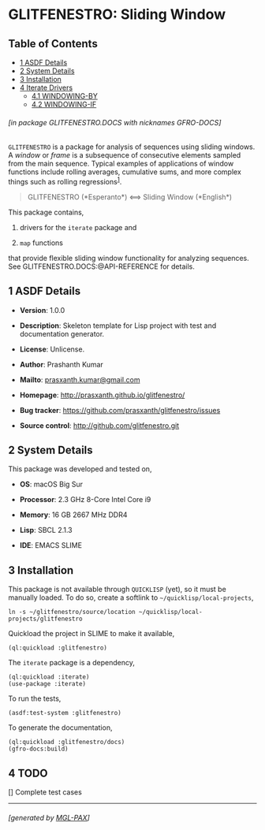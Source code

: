 <a id='x-28GLITFENESTRO-2EDOCS-3A-40INDEX-20MGL-PAX-3ASECTION-29'></a>

# GLITFENESTRO: Sliding Window

## Table of Contents

- [1 ASDF Details][7752]
- [2 System Details][a006]
- [3 Installation][751c]
- [4 Iterate Drivers][5a66]
    - [4.1 WINDOWING-BY][2efc]
    - [4.2 WINDOWING-IF][97c5]

###### \[in package GLITFENESTRO.DOCS with nicknames GFRO-DOCS\]
`GLITFENESTRO` is a package for analysis of sequences using sliding windows. A *window* or *frame* is a subsequence of consecutive elements sampled from the main sequence. Typical examples of applications of window functions include rolling averages, cumulative sums, and more complex things such as rolling regressions<sup>[1](#r-slider)</sup>.
<blockquote class="note">
GLITFENESTRO (*Esperanto*) <==> Sliding Window (*English*)
</blockquote>
This package contains,

1. drivers for the `iterate` package and

2. `map` functions

that provide flexible sliding window functionality for analyzing sequences. See GLITFENESTRO.DOCS:@API-REFERENCE for details.
  

<a id='x-28GLITFENESTRO-2EDOCS-3A-40ASDF-DETAILS-20MGL-PAX-3ASECTION-29'></a>

## 1 ASDF Details

- **Version**: 1.0.0

- **Description**: Skeleton template for Lisp project with test and documentation generator.

- **License**: Unlicense.

- **Author**: Prashanth Kumar

- **Mailto**: prasxanth.kumar@gmail.com

- **Homepage**: http://prasxanth.github.io/glitfenestro/

- **Bug tracker**: https://github.com/prasxanth/glitfenestro/issues

- **Source control**: http://github.com/glitfenestro.git


<a id='x-28GLITFENESTRO-2EDOCS-3A-40SYSTEM-DETAILS-20MGL-PAX-3ASECTION-29'></a>

## 2 System Details

This package was developed and tested on,

- **OS**: macOS Big Sur

- **Processor**: 2.3 GHz 8-Core Intel Core i9

- **Memory**: 16 GB 2667 MHz DDR4

- **Lisp**: SBCL 2.1.3

- **IDE**: EMACS SLIME

  

<a id='x-28GLITFENESTRO-2EDOCS-3A-40INSTALLATION-20MGL-PAX-3ASECTION-29'></a>

## 3 Installation

This package is not available through `QUICKLISP` (yet), so it must be manually loaded. To do so, create a softlink to `~/quicklisp/local-projects`,

```
ln -s ~/glitfenestro/source/location ~/quicklisp/local-projects/glitfenestro
```

Quickload the project in SLIME to make it available,

```
(ql:quickload :glitfenestro)
```

The `iterate` package is a dependency,

```
(ql:quickload :iterate)
(use-package :iterate)
```

To run the tests,

```
(asdf:test-system :glitfenestro)
```

To generate the documentation,

```
(ql:quickload :glitfenestro/docs)
(gfro-docs:build)
```

## 4 TODO
	
[] Complete test cases
  

<a id='x-28GLITFENESTRO-3A-40ITERATE-20MGL-PAX-3ASECTION-29'></a>

  [2efc]: #x-28GLITFENESTRO-3A-40WINDOWING-BY-20MGL-PAX-3ASECTION-29 "WINDOWING-BY"
  [5a66]: #x-28GLITFENESTRO-3A-40ITERATE-20MGL-PAX-3ASECTION-29 "Iterate Drivers"
  [751c]: #x-28GLITFENESTRO-2EDOCS-3A-40INSTALLATION-20MGL-PAX-3ASECTION-29 "Installation"
  [7752]: #x-28GLITFENESTRO-2EDOCS-3A-40ASDF-DETAILS-20MGL-PAX-3ASECTION-29 "ASDF Details"
  [97c5]: #x-28GLITFENESTRO-3A-40WINDOWING-IF-20MGL-PAX-3ASECTION-29 "WINDOWING-IF"
  [a006]: #x-28GLITFENESTRO-2EDOCS-3A-40SYSTEM-DETAILS-20MGL-PAX-3ASECTION-29 "System Details"

* * *
###### \[generated by [MGL-PAX](https://github.com/melisgl/mgl-pax)\]
